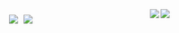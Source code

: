 <img   align="right" src="https://github-readme-stats.vercel.app/api/top-langs/?username=kexoub&locale=cn&line_height=33&theme=dracula&langs_count=10&layout=compact&custom_title=Murasame"/>

<img   align="right" src="https://github-readme-stats.vercel.app/api?username=kexoub&locale=cn&line_height=33&show_icons=true&hide=&theme=dracula&rank_icon=github&custom_title=Murasame"/>

<div style="display: flex; align-items: center; justify-content: center; margin: 10px">
        <img
          align=center
          src="https://img.shields.io/github/stars/kexoub?style=social&logoColor=%23ff1616&labelColor=%23d1cfcf&color=%23f6ecec"
          style="margin: 0 5px"
        /><img
          align=center
          src="https://img.shields.io/github/followers/kexoub?style=social&logoColor=%23ff1616&labelColor=%23d1cfcf&color=%23f6ecec""
          style="margin: 0 5px"
        />
      </div>
